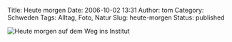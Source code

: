Title: Heute morgen
Date: 2006-10-02 13:31
Author: tom
Category: Schweden
Tags: Alltag, Foto, Natur
Slug: heute-morgen
Status: published

![Heute morgen auf dem Weg ins
Institut](/pic/heutemorgen.jpg "Heute morgen auf dem Weg ins Institut")

